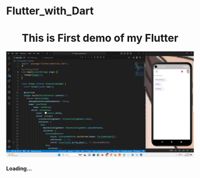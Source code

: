 # Flutter_with_Dart
<h1 align="center">This is First demo of my Flutter</h1>

![logo](https://github.com/musfiqurR661/Flutter_with_Dart/blob/main/ReadeMe%20Image/first_demo.png)

<h4 align="lefy">Loading...</h4>
